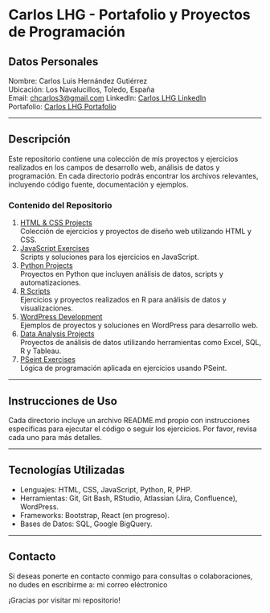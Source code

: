 # **Carlos LHG \- Portafolio y Proyectos de Programación**

## **Datos Personales**

Nombre: Carlos Luis Hernández Gutiérrez  
Ubicación: Los Navalucillos, Toledo, España  
Email: chcarlos3@gmail.com LinkedIn: [Carlos LHG LinkedIn](https://www.linkedin.com/in/carloslhg)  
Portafolio: [Carlos LHG Portafolio](https://portafolio.carloslhg.com/)

---

## **Descripción**

Este repositorio contiene una colección de mis proyectos y ejercicios realizados en los campos de desarrollo web, análisis de datos y programación. En cada directorio podrás encontrar los archivos relevantes, incluyendo código fuente, documentación y ejemplos.

### **Contenido del Repositorio**

1. [HTML & CSS Projects](https://carloslhg.github.io/repo/html-css-projects/)  
   Colección de ejercicios y proyectos de diseño web utilizando HTML y CSS.  
2. [JavaScript Exercises](https://carloslhg.github.io/repo/javascript-exercises/)  
   Scripts y soluciones para los ejercicios en JavaScript.  
3. [Python Projects](https://carloslhg.github.io/repo/python-projects/)  
   Proyectos en Python que incluyen análisis de datos, scripts y automatizaciones.  
4. [R Scripts](https://carloslhg.github.io/repo/r-scripts/)  
   Ejercicios y proyectos realizados en R para análisis de datos y visualizaciones.  
5. [WordPress Development](https://carloslhg.github.io/repo/wordpress-development/)  
   Ejemplos de proyectos y soluciones en WordPress para desarrollo web.  
6. [Data Analysis Projects](https://carloslhg.github.io/repo/data-analysis-projects/)  
   Proyectos de análisis de datos utilizando herramientas como Excel, SQL, R y Tableau.  
7. [PSeint Exercises](https://carloslhg.github.io/repo/pseint-exercises/)  
   Lógica de programación aplicada en ejercicios usando PSeint.

---

## **Instrucciones de Uso**

Cada directorio incluye un archivo README.md propio con instrucciones específicas para ejecutar el código o seguir los ejercicios. Por favor, revisa cada uno para más detalles.

---

## **Tecnologías Utilizadas**

* Lenguajes: HTML, CSS, JavaScript, Python, R, PHP.  
* Herramientas: Git, Git Bash, RStudio, Atlassian (Jira, Confluence), WordPress.  
* Frameworks: Bootstrap, React (en progreso).  
* Bases de Datos: SQL, Google BigQuery.

---

## **Contacto**

Si deseas ponerte en contacto conmigo para consultas o colaboraciones, no dudes en escribirme a: mi correo eléctronico

¡Gracias por visitar mi repositorio\!  
